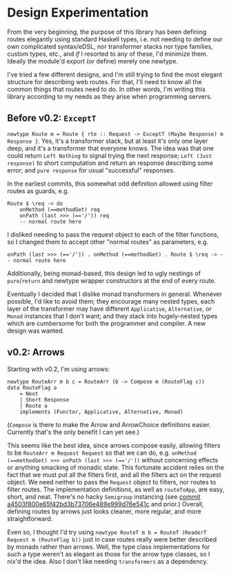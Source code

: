 # Design Experimentation

From the very beginning, the purpose of this library has been defining routes elegantly using standard Haskell types, i.e. not needing to define our own complicated syntax/eDSL, nor transformer stacks nor type families, custom types, etc., and *if* I resorted to any of these, I'd minimize them. Ideally the module'd export (or define) merely one newtype.

I've tried a few different designs, and I'm still trying to find the most elegant structure for describing web routes. For that, I'll need to know all the common things that routes need to do. In other words, I'm writing this library according to my needs as they arise when programming servers.

## Before v0.2: `ExceptT`

`newtype Route m = Route { rte :: Request -> ExceptT (Maybe Response) m Response }`. Yes, it's a transformer stack, but at least it's only one layer deep, and it's a transformer that everyone knows. The idea was that one could return `Left Nothing` to signal trying the next response; `Left (Just response)` to short computation and return an response describing some error; and `pure response` for usual "successful" responses.

In the earliest commits, this somewhat odd definition allowed using filter routes as guards, e.g.

    Route $ \req -> do
        onMethod (==methodGet) req
        onPath (last >>> (=='/')) req
        -- normal route here

I disliked needing to pass the request object to each of the filter functions, so I changed them to accept other "normal routes" as parameters, e.g.

    onPath (last >>> (=='/')) . onMethod (==methodGet) . Route $ \req -> -- normal route here

Additionally, being monad-based, this design led to ugly nestings of `pure`/`return` and newtype wrapper constructors at the end of every route.

Eventually I decided that I dislike monad transformers in general. Whenever possible, I'd like to avoid them; they encourage many nested types, each layer of the transformer may have different `Applicative`, `Alternative`, or `Monad` instances that I don't want; and they stack into hugely-nested types which are cumbersome for both the programmer and compiler. A new design was wanted.

## v0.2: Arrows

Starting with v0.2, I'm using arrows:

    newtype RouteArr m b c = RouteArr (b -> Compose m (RouteFlag c))
    data RouteFlag a
        = Next
        | Short Response
        | Route a
        implements (Functor, Applicative, Alternative, Monad)

(`Compose` is there to make the Arrow and ArrowChoice definitions easier. Currently that's the only benefit I can yet see.)

This seems like the best idea, since arrows compose easily, allowing filters to be `RouteArr m Request Request` so that we can do, e.g. `onMethod (==methodGet) >>> onPath (last >>> (=='/'))` without concerning effects or anything smacking of monadic state. This fortunate accident relies on the fact that we must put all the filters first, and all the filters act on the request object. We need neither to pass the `Request` object to filters, nor routes to filter routes. The implementation definitions, as well as `routeToApp`, are easy, short, and neat. There's no hacky `Semigroup` instancing (see [commit a4503f800e65f42bd3b73706e489e999d76e541c](https://github.com/nick-chandoke/nixys-server-box/commit/a4503f800e65f42bd3b73706e489e999d76e541c) and prior.) Overall, defining routes by arrows just looks cleaner, more regular, and more straightforward.

Even so, I thought I'd try using `newtype RouteT m b = RouteT (ReaderT Request m (RouteFlag b))` just in case routes really were better described by monads rather than arrows. Well, the type class implementations for such a type weren't as elegant as those for the arrow type classes, so I nix'd the idea. Also I don't like needing `transformers` as a dependency.
